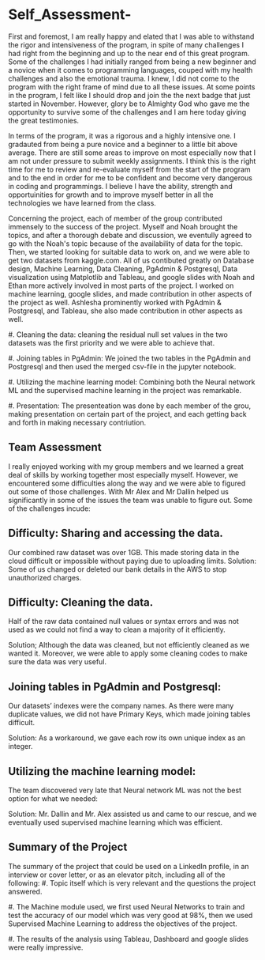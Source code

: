 # Self_Assessment-

First and foremost, I am really happy and elated that I was able to withstand the rigor and intensiveness of the program, in spite of many challenges I had right from the beginning and up to the near end of this great program. Some of the challenges I had initially ranged from being a new beginner and a novice when it comes to programming languages, couped with my health challenges and also the emotional trauma. I knew, I did not come to the program with the right frame of mind due to all these issues. At some points in the program, I felt like I should drop and join the the next badge that just started in November. However, glory be to Almighty God who gave me the opportunity to survive some of the challenges and I am here today giving the great testimonies.

In terms of the program, it was a rigorous and a highly intensive one. I gradauted from being a pure novice and a beginner to a little bit above average. There are still some areas to improve on most especially now that I am not under pressure to submit weekly assignments. I think this is the right time for me to review and re-evaluate myself from the start of the program and to the end in order for me to be confident and become very dangerous in coding and programmings. I believe I have the ability, strength and opportuinities for growth and to improve myself better in all the technologies we have learned from the class.

Concerning the project, each of member of the group contributed immensely to the success of the project. Myself and Noah brought the topics, and after a thorough debate and discussion, we eventully agreed to go with the Noah's topic because of the availability of data for the topic. Then, we started looking for suitable data to work on, and we were able to get two datasets from kaggle.com. All of us contibuted greatly on Database design, Machine Learning, Data Cleaning, PgAdmin & Postgresql, Data visualization using Matplotlib and Tableau, and google slides with Noah and Ethan more actively involved in most parts of the project. I worked on machine learning, google slides, and made contribution in other aspects of the project as well. Ashlesha prominently worked with PgAdmin & Postgresql, and Tableau, she also made contribution in other aspects as well. 

#. Cleaning the data: cleaning the residual null set values in the two datasets was the first priority and we were able to achieve that.

#. Joining tables in PgAdmin: We joined the two tables in the PgAdmin and Postgresql and then used the merged csv-file in the jupyter notebook.

#. Utilizing the machine learning model: Combining both the Neural network ML and the supervised machine learning in the project was remarkable.

#. Presentation: The presenteation was done by each member of the grou, making presentation on certain part of the project, and each getting back and forth in making necessary contriution.




## Team Assessment
I really enjoyed working with my group members and we learned a great deal of skills by working together most especially myself. However, we encountered some difficulties along the way and we were able to figured out some of those challenges. With Mr Alex and Mr Dallin helped us significantly in some of the issues the team was unable to figure out. Some of the challenges incude:

## Difficulty: Sharing and accessing the data.
Our combined raw dataset was over 1GB. This made storing data in the cloud difficult or impossible without paying due to uploading limits. 
Solution: Some of us changed or deleted our bank details in the AWS to stop unauthorized charges.

## Difficulty: Cleaning the data.
Half of the raw data contained null values or syntax errors and was not used as we could not find a way to clean a majority of it efficiently.

Solution; Although the data was cleaned, but not efficiently cleaned as we wanted it. Moreover, we were able to apply some cleaning codes to make sure the data was very useful.

## Joining tables in PgAdmin and Postgresql:
Our datasets’ indexes were the company names. As there were many duplicate values, we did not have Primary Keys, which made joining tables difficult. 

Solution: As a workaround, we gave each row its own unique index as an integer.

## Utilizing the machine learning model:
The team discovered very late that Neural network ML was not the best option for what we needed: 

Solution: Mr. Dallin and Mr. Alex assisted us and came to our rescue, and we eventually used supervised machine learning which was efficient.




## Summary of the Project
The summary of the project that could be used on a LinkedIn profile, in an interview or cover letter, or as an elevator pitch, including all of the following:
#. Topic itself which is very relevant and the questions the project answered.

#. The Machine module used, we first used Neural Networks to train and test the accuracy of our model which was very good at 98%, then we used Supervised Machine Learning to address the objectives of the project.

#. The results of the analysis using Tableau, Dashboard and google slides were really impressive.

